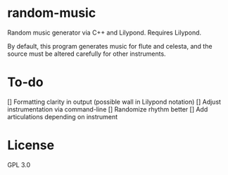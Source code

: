 # random-music
Random music generator via C++ and Lilypond. Requires Lilypond.

By default, this program generates music for flute and celesta, and the source must be altered carefully for other instruments.

# To-do
[] Formatting clarity in output (possible wall in Lilypond notation)
[] Adjust instrumentation via command-line
[] Randomize rhythm better
[] Add articulations depending on instrument

# License
GPL 3.0
